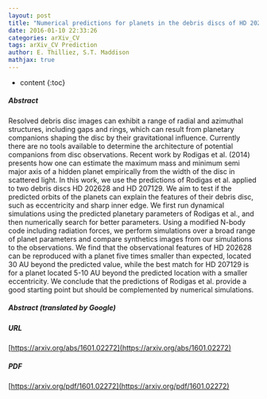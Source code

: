 ```yaml
---
layout: post
title: "Numerical predictions for planets in the debris discs of HD 202628 and HD 207129"
date: 2016-01-10 22:33:26
categories: arXiv_CV
tags: arXiv_CV Prediction
author: E. Thilliez, S.T. Maddison
mathjax: true
---
```


* content
{:toc}

##### Abstract
Resolved debris disc images can exhibit a range of radial and azimuthal structures, including gaps and rings, which can result from planetary companions shaping the disc by their gravitational influence. Currently there are no tools available to determine the architecture of potential companions from disc observations. Recent work by Rodigas et al. (2014) presents how one can estimate the maximum mass and minimum semi major axis of a hidden planet empirically from the width of the disc in scattered light. In this work, we use the predictions of Rodigas et al. applied to two debris discs HD 202628 and HD 207129. We aim to test if the predicted orbits of the planets can explain the features of their debris disc, such as eccentricity and sharp inner edge. We first run dynamical simulations using the predicted planetary parameters of Rodigas et al., and then numerically search for better parameters. Using a modified N-body code including radiation forces, we perform simulations over a broad range of planet parameters and compare synthetics images from our simulations to the observations. We find that the observational features of HD 202628 can be reproduced with a planet five times smaller than expected, located 30 AU beyond the predicted value, while the best match for HD 207129 is for a planet located 5-10 AU beyond the predicted location with a smaller eccentricity. We conclude that the predictions of Rodigas et al. provide a good starting point but should be complemented by numerical simulations.

##### Abstract (translated by Google)


##### URL
[https://arxiv.org/abs/1601.02272](https://arxiv.org/abs/1601.02272)

##### PDF
[https://arxiv.org/pdf/1601.02272](https://arxiv.org/pdf/1601.02272)


